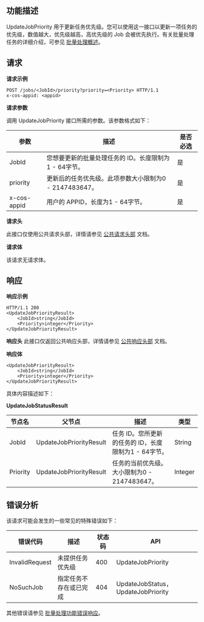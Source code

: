 ## 功能描述

UpdateJobPriority 用于更新任务优先级。您可以使用这一接口以更新一项任务的优先级，数值越大，优先级越高，高优先级的 Job 会被优先执行。有关批量处理任务的详细介绍，可参见 [批量处理概述](https://intl.cloud.tencent.com/document/product/436/32958)。

## 请求

**请求示例**

```shell
POST /jobs/<JobId>/priority?priority=<Priority> HTTP/1.1
x-cos-appid: <appid>
```

**请求参数**

调用 UpdateJobPriority 接口所需的参数。该参数格式如下：

| 参数        | 描述                                                 | 是否必选 |
| ----------- | ---------------------------------------------------- | ---- |
| JobId       | 您想要更新的批量处理任务的 ID。长度限制为1 - 64字节。  | 是   |
| priority    | 更新后的任务优先级。此项参数大小限制为0 - 2147483647。 | 是   |
| x-cos-appid | 用户的 APPID，长度为1 - 64字节。                             | 是   |

**请求头**

此接口仅使用公共请求头部，详情请参见 [公共请求头部](https://intl.cloud.tencent.com/document/product/436/7728) 文档。

**请求体**

该请求无请求体。

## 响应

**响应示例**

```shell
HTTP/1.1 200
<UpdateJobPriorityResult>
    <JobId>string</JobId>
    <Priority>integer</Priority>
</UpdateJobPriorityResult>
```

**响应头**
此接口仅返回公共响应头部，详情请参见 [公共响应头部](https://intl.cloud.tencent.com/document/product/436/7729) 文档。

**响应体**

```shell
<UpdateJobPriorityResult>
    <JobId>string</JobId>
    <Priority>integer</Priority>
</UpdateJobPriorityResult>
```

具体内容描述如下：

**UpdateJobStatusResult**

| 节点名   | 父节点                  | 描述                                             | 类型    |
| -------- | ----------------------- | ------------------------------------------------ | ------- |
| JobId    | UpdateJobPriorityResult | 任务 ID。您所更新的任务的 ID，长度限制为1 - 64字节。 | String  |
| Priority | UpdateJobPriorityResult | 任务的当前优先级。大小限制为0 - 2147483647。       | Integer |

## 错误分析

该请求可能会发生的一些常见的特殊错误如下：

| 错误代码       | 描述                                                     | 状态码 | API                               |
| -------------- | -------------------------------------------------------- | ------ | --------------------------------- |
| InvalidRequest | 未提供任务优先级                                | 400    | UpdateJobPriority                 |
| NoSuchJob      | 指定任务不存在或已完成 | 404    | UpdateJobStatus，UpdateJobPriority |

其他错误请参见 [批量处理功能错误响应](https://intl.cloud.tencent.com/document/product/436/33787)。

